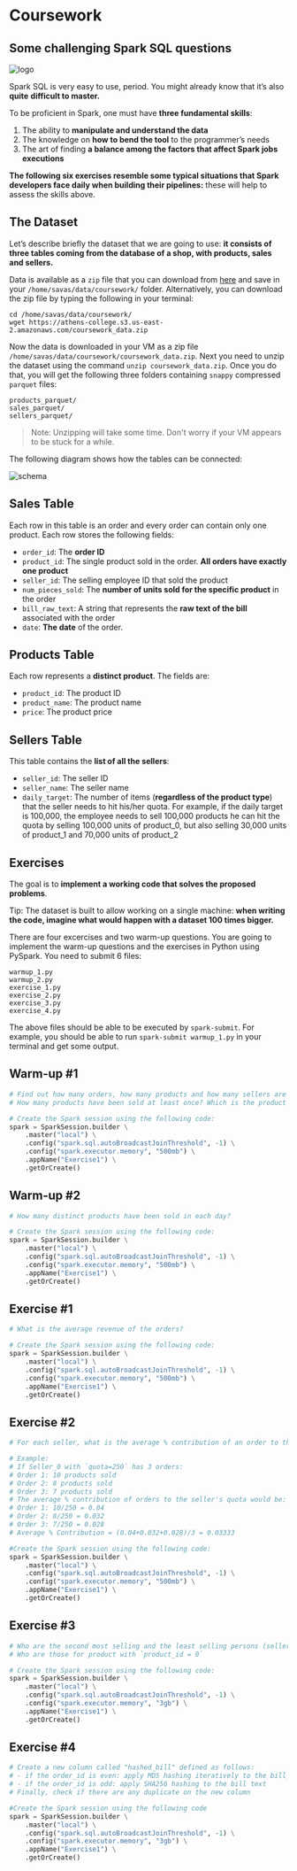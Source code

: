 # Coursework

## Some challenging Spark SQL questions

![logo](images/000_logo.jpeg)

Spark SQL is very easy to use, period. You might already know that it’s
also **quite** **difficult to master.**

To be proficient in Spark, one must have **three fundamental skills**:

1. The ability to **manipulate and understand the data**
2. The knowledge on **how to bend the tool** to the programmer’s needs
3. The art of finding **a balance among the factors that affect Spark jobs executions**

**The following six exercises resemble some typical situations that Spark developers face daily when building their pipelines:** these will help to assess the skills above.

## The Dataset

Let’s describe briefly the dataset that we are going to use: **it consists of three tables coming from the database of a shop, with products, sales and sellers.**

Data is available as a `zip` file that you can download from [here](https://athens-college.s3.us-east-2.amazonaws.com/coursework_data.zip) and save in your `/home/savas/data/coursework/` folder. Alternatively, you can download the zip file by typing the following in your terminal:

```
cd /home/savas/data/coursework/
wget https://athens-college.s3.us-east-2.amazonaws.com/coursework_data.zip
```

Now the data is downloaded in your VM as a zip file `/home/savas/data/coursework/coursework_data.zip`. Next you need to unzip the dataset using the command `unzip coursework_data.zip`. Once you do that, you will get the following three folders containing `snappy` compressed `parquet` files:

```text
products_parquet/
sales_parquet/
sellers_parquet/
```

> Note: Unzipping will take some time. Don't worry if your VM appears to be stuck for a while.

The following diagram shows how the tables can be connected:

![schema](images/001_data_schema.png)

## Sales Table

Each row in this table is an order and every order can contain only one
product. Each row stores the following fields:

- `order_id`: The **order ID**
- `product_id`: The single product sold in the order. **All orders have exactly one product**
- `seller_id`: The selling employee ID that sold the product
- `num_pieces_sold`: The **number of units sold for the specific product** in the order
- `bill_raw_text`: A string that represents the **raw text of the bill** associated with the order
- `date`: **The date** of the order.

## Products Table

Each row represents a **distinct product**. The fields are:

- `product_id`: The product ID
- `product_name`: The product name
- `price`: The product price

## Sellers Table

This table contains the **list of all the sellers**:

- `seller_id`: The seller ID
- `seller_name`: The seller name
- `daily_target`: The number of items (**regardless of the product type**) that the seller needs to hit
  his/her quota. For example, if the daily target is 100,000, the employee needs to sell 100,000 products he can hit the quota by selling 100,000 units of product_0, but also selling 30,000 units of product_1 and 70,000 units of product_2

## Exercises

The goal is to **implement a working code that solves the proposed problems**.

Tip: The dataset is built to allow working on a single machine: **when writing the code, imagine what would happen with a dataset 100 times bigger.**

There are four excercises and two warm-up questions. You are going to implement the warm-up questions and the exercises in Python using PySpark. You need to submit 6 files:

```
warmup_1.py
warmup_2.py
exercise_1.py
exercise_2.py
exercise_3.py
exercise_4.py
```

The above files should be able to be executed by `spark-submit`. For example, you should be able to run `spark-submit warmup_1.py` in your terminal and get some output.

## Warm-up \#1

```py
# Find out how many orders, how many products and how many sellers are in the data.
# How many products have been sold at least once? Which is the product contained in more orders?

# Create the Spark session using the following code:
spark = SparkSession.builder \
    .master("local") \
    .config("spark.sql.autoBroadcastJoinThreshold", -1) \
    .config("spark.executor.memory", "500mb") \
    .appName("Exercise1") \
    .getOrCreate()
```

## Warm-up \#2

```py
# How many distinct products have been sold in each day?

# Create the Spark session using the following code:
spark = SparkSession.builder \
    .master("local") \
    .config("spark.sql.autoBroadcastJoinThreshold", -1) \
    .config("spark.executor.memory", "500mb") \
    .appName("Exercise1") \
    .getOrCreate()
```

## Exercise \#1

```py
# What is the average revenue of the orders?

# Create the Spark session using the following code:
spark = SparkSession.builder \
    .master("local") \
    .config("spark.sql.autoBroadcastJoinThreshold", -1) \
    .config("spark.executor.memory", "500mb") \
    .appName("Exercise1") \
    .getOrCreate()
```

## Exercise \#2

```py
# For each seller, what is the average % contribution of an order to the seller's daily quota?

# Example:
# If Seller_0 with `quota=250` has 3 orders:
# Order 1: 10 products sold
# Order 2: 8 products sold
# Order 3: 7 products sold
# The average % contribution of orders to the seller's quota would be:
# Order 1: 10/250 = 0.04
# Order 2: 8/250 = 0.032
# Order 3: 7/250 = 0.028
# Average % Contribution = (0.04+0.032+0.028)/3 = 0.03333

#Create the Spark session using the following code:
spark = SparkSession.builder \
    .master("local") \
    .config("spark.sql.autoBroadcastJoinThreshold", -1) \
    .config("spark.executor.memory", "500mb") \
    .appName("Exercise1") \
    .getOrCreate()
```

## Exercise \#3

```py
# Who are the second most selling and the least selling persons (sellers) for each product?
# Who are those for product with `product_id = 0`

# Create the Spark session using the following code:
spark = SparkSession.builder \
    .master("local") \
    .config("spark.sql.autoBroadcastJoinThreshold", -1) \
    .config("spark.executor.memory", "3gb") \
    .appName("Exercise1") \
    .getOrCreate()
```

## Exercise \#4

```py
# Create a new column called "hashed_bill" defined as follows:
# - if the order_id is even: apply MD5 hashing iteratively to the bill_raw_text field, once for each 'A' (capital 'A') present in the text. E.g. if the bill text is 'nbAAnllA', you would apply hashing three times iteratively (only if the order number is even)
# - if the order_id is odd: apply SHA256 hashing to the bill text
# Finally, check if there are any duplicate on the new column

#Create the Spark session using the following code
spark = SparkSession.builder \
    .master("local") \
    .config("spark.sql.autoBroadcastJoinThreshold", -1) \
    .config("spark.executor.memory", "3gb") \
    .appName("Exercise1") \
    .getOrCreate()
```
